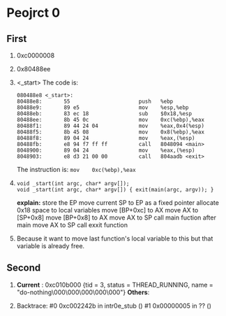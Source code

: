 # Peojrct 0

## First

1. 0xc0000008
2. 0x80488ee
3. <_start> 
    The code is:
    ```
    080488e8 <_start>:
    80488e8:       55                      push   %ebp
    80488e9:       89 e5                   mov    %esp,%ebp
    80488eb:       83 ec 18                sub    $0x18,%esp
    80488ee:       8b 45 0c                mov    0xc(%ebp),%eax
    80488f1:       89 44 24 04             mov    %eax,0x4(%esp)
    80488f5:       8b 45 08                mov    0x8(%ebp),%eax
    80488f8:       89 04 24                mov    %eax,(%esp)
    80488fb:       e8 94 f7 ff ff          call   8048094 <main>
    8048900:       89 04 24                mov    %eax,(%esp)
    8048903:       e8 d3 21 00 00          call   804aadb <exit>
    ```
    The instruction is: `mov    0xc(%ebp),%eax`
4.
    ```
    void _start(int argc, char* argv[]);
    void _start(int argc, char* argv[]) { exit(main(argc, argv)); }
    ```
    **explain:**
    store the EP 
    move current SP to EP as a fixed pointer
    allocate 0x18 space to local variables
    move [BP+0xc] to AX
    move AX to [SP+0x8]
    move [BP+0x8] to AX
    move AX to SP
    call main fuction
    after main move AX to SP
    call exxit function

5. Because it want to move last function's local variable to this but that variable is already free.


## Second

1. **Current** : 0xc010b000 {tid = 3, status = THREAD_RUNNING, name = "do-nothing\000\000\000\000\000"}
    **Others**:
           

2. Backtrace: 
    #0  0xc002242b in intr0e_stub ()
    #1  0x00000005 in ?? ()





